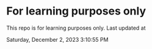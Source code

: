 # For learning purposes only
This repo is for learning purposes only.
Last updated at

Saturday, December 2, 2023 3:10:55 PM


